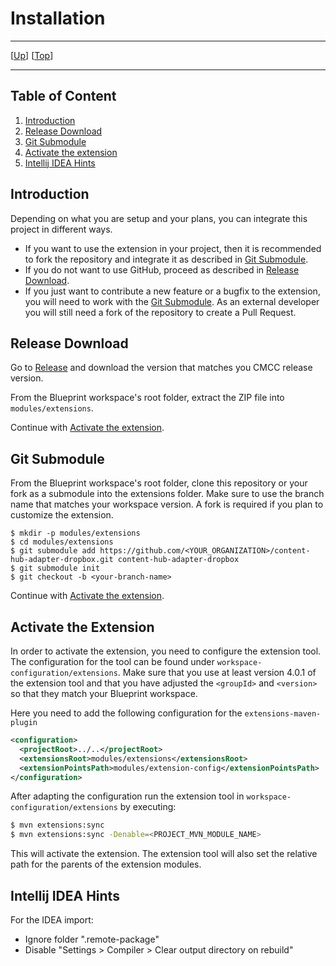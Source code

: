 # Installation

--------------------------------------------------------------------------------

\[[Up](README.md)\] \[[Top](#top)\]

--------------------------------------------------------------------------------

## Table of Content

1. [Introduction](#introduction)
1. [Release Download](#release-download)
2. [Git Submodule](#git-submodule)
3. [Activate the extension](#activate-the-extension)
4. [Intellij IDEA Hints](#intellij-idea-hints)

## Introduction

Depending on what you are setup and your plans, you can integrate this project in different ways.

* If you want to use the extension in your project, then it is recommended to fork the repository and integrate it as described in [Git Submodule](#git-submodule).
* If you do not want to use GitHub, proceed as described in [Release Download](#release-download).
* If you just want to contribute a new feature or a bugfix to the extension, you will need to work with the [Git Submodule](#git-submodule). As an external developer you will still need a fork of the repository to create a Pull Request. 

## Release Download

Go to [Release](https://github.com/CoreMedia/content-hub-adapter-dropbox/releases) and download the version that matches you CMCC release version.

From the Blueprint workspace's root folder, extract the ZIP file into `modules/extensions`.

Continue with [Activate the extension](#activate-the-extension).

## Git Submodule

From the Blueprint workspace's root folder, clone this repository or your fork as a submodule into the extensions folder. Make sure to use the branch name that matches your workspace version. A fork is required if you plan to customize the extension.

```
$ mkdir -p modules/extensions
$ cd modules/extensions
$ git submodule add https://github.com/<YOUR_ORGANIZATION>/content-hub-adapter-dropbox.git content-hub-adapter-dropbox
$ git submodule init
$ git checkout -b <your-branch-name>
```

Continue with [Activate the extension](#activate-the-extension).

## Activate the Extension

In order to activate the extension, you need to configure the extension tool. The configuration for the tool can be found under `workspace-configuration/extensions`. Make sure that you use at least version 4.0.1 of the extension tool and that you have adjusted the `<groupId>` and `<version>` so that they match your Blueprint workspace.

Here you need to add the following configuration for the `extensions-maven-plugin`
```xml
<configuration>
  <projectRoot>../..</projectRoot>
  <extensionsRoot>modules/extensions</extensionsRoot>
  <extensionPointsPath>modules/extension-config</extensionPointsPath>
</configuration>
```

After adapting the configuration run the extension tool in
`workspace-configuration/extensions` by executing:

```bash
$ mvn extensions:sync
$ mvn extensions:sync -Denable=<PROJECT_MVN_MODULE_NAME>
``` 

This will activate the extension. The extension tool will also set the relative path for the parents of the extension modules.

## Intellij IDEA Hints

For the IDEA import:
- Ignore folder ".remote-package"
- Disable "Settings > Compiler > Clear output directory on rebuild"
